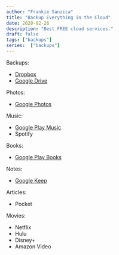 ```yaml
---
author: "Frankie Sanzica"
title: "Backup Everything in the Cloud"
date: 2020-02-26
description: "Best FREE cloud services."
draft: false
tags: ["backups"]
series:  ["backups"]
---
```


Backups:
- [Dropbox]( https://www.dropbox.com/)
- [Google Drive](https://www.google.com/drive/)

Photos:
- [Google Photos](https://photos.google.com/)

Music:
- [Google Play Music](https://play.google.com/music/listen)
- Spotify

Books:
- [Google Play Books](https://play.google.com/books)

Notes:
- [Google Keep](https://keep.google.com)

Articles:

- Pocket

Movies:

- Netflix
- Hulu
- Disney+
- Amazon Video
